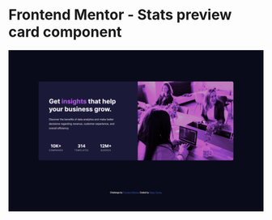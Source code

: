 # Frontend Mentor - Stats preview card component

![Design preview for the Stats preview card component coding challenge](./images/statsScreenshot.png)

